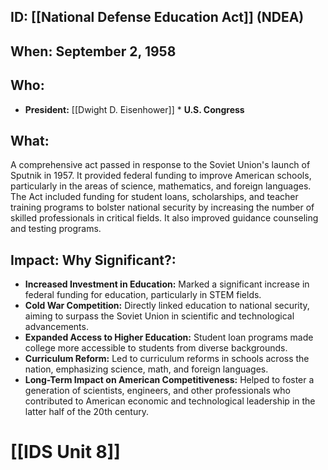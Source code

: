 ## ID: [[National Defense Education Act]] (NDEA)

## When: September 2, 1958

## Who:
*   **President:** [[Dwight D. Eisenhower]] *   **U.S. Congress**

## What:
A comprehensive act passed in response to the Soviet Union's launch of Sputnik in 1957. It provided federal funding to improve American schools, particularly in the areas of science, mathematics, and foreign languages. The Act included funding for student loans, scholarships, and teacher training programs to bolster national security by increasing the number of skilled professionals in critical fields. It also improved guidance counseling and testing programs.

## Impact: Why Significant?:
*   **Increased Investment in Education:** Marked a significant increase in federal funding for education, particularly in STEM fields.
*   **Cold War Competition:** Directly linked education to national security, aiming to surpass the Soviet Union in scientific and technological advancements.
*   **Expanded Access to Higher Education:** Student loan programs made college more accessible to students from diverse backgrounds.
*   **Curriculum Reform:** Led to curriculum reforms in schools across the nation, emphasizing science, math, and foreign languages.
*   **Long-Term Impact on American Competitiveness:** Helped to foster a generation of scientists, engineers, and other professionals who contributed to American economic and technological leadership in the latter half of the 20th century.

# [[IDS Unit 8]]